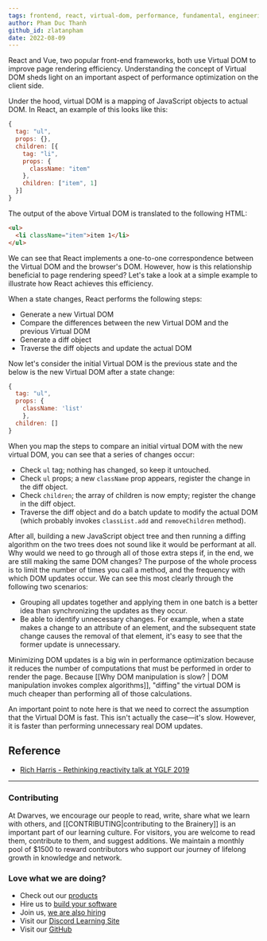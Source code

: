 ```yaml
---
tags: frontend, react, virtual-dom, performance, fundamental, engineering/frontend
author: Pham Duc Thanh
github_id: zlatanpham
date: 2022-08-09
---
```


React and Vue, two popular front-end frameworks, both use Virtual DOM to improve page rendering efficiency. Understanding the concept of Virtual DOM sheds light on an important aspect of performance optimization on the client side.

Under the hood, virtual DOM is a mapping of JavaScript objects to actual DOM. In React, an example of this looks like this:

```js
{
  tag: "ul",
  props: {},
  children: [{
    tag: "li",
    props: {
      className: "item"
    },
    children: ["item", 1]
  }]
}
```

The output of the above Virtual DOM is translated to the following HTML:

```html
<ul>
  <li className="item">item 1</li>
</ul>
```

We can see that React implements a one-to-one correspondence between the Virtual DOM and the browser's DOM. However, how is this relationship beneficial to page rendering speed? Let's take a look at a simple example to illustrate how React achieves this efficiency.

When a state changes, React performs the following steps:

- Generate a new Virtual DOM
- Compare the differences between the new Virtual DOM and the previous Virtual DOM
- Generate a diff object
- Traverse the diff objects and update the actual DOM

Now let's consider the initial Virtual DOM is the previous state and the below is the new Virtual DOM after a state change:

```js
{
  tag: "ul",
  props: {
    className: 'list'
	},
  children: []
}
```

When you map the steps to compare an initial virtual DOM with the new virtual DOM, you can see that a series of changes occur:

- Check `ul` tag; nothing has changed, so keep it untouched.
- Check `ul` props; a new `className` prop appears, register the change in the diff object.
- Check `children`; the array of children is now empty; register the change in the diff object.
- Traverse the diff object and do a batch update to modify the actual DOM (which probably invokes `classList.add` and `removeChildren` method).

After all, building a new JavaScript object tree and then running a diffing algorithm on the two trees does not sound like it would be performant at all. Why would we need to go through all of those extra steps if, in the end, we are still making the same DOM changes? The purpose of the whole process is to limit the number of times you call a method, and the frequency with which DOM updates occur. We can see this most clearly through the following two scenarios:

- Grouping all updates together and applying them in one batch is a better idea than synchronizing the updates as they occur.
- Be able to identify unnecessary changes. For example, when a state makes a change to an attribute of an element, and the subsequent state change causes the removal of that element, it's easy to see that the former update is unnecessary.

Minimizing DOM updates is a big win in performance optimization because it reduces the number of computations that must be performed in order to render the page. Because [[Why DOM manipulation is slow? | DOM manipulation invokes complex algorithms]], "diffing" the virtual DOM is much cheaper than performing all of those calculations.

An important point to note here is that we need to correct the assumption that the Virtual DOM is fast. This isn't actually the case—it's slow. However, it is faster than performing unnecessary real DOM updates.

## Reference

- [Rich Harris - Rethinking reactivity talk at YGLF 2019](https://www.youtube.com/watch?v=AdNJ3fydeao)


---
<!-- cta -->
### Contributing

At Dwarves, we encourage our people to read, write, share what we learn with others, and [[CONTRIBUTING|contributing to the Brainery]] is an important part of our learning culture. For visitors, you are welcome to read them, contribute to them, and suggest additions. We maintain a monthly pool of $1500 to reward contributors who support our journey of lifelong growth in knowledge and network.

### Love what we are doing?

- Check out our [products](https://superbits.co)
- Hire us to [build your software](https://d.foundation)
- Join us, [we are also hiring](https://github.com/dwarvesf/WeAreHiring)
- Visit our [Discord Learning Site](https://discord.gg/dzNBpNTVEZ)
- Visit our [GitHub](https://github.com/dwarvesf)